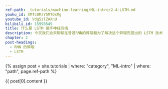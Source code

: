 ```yaml
---
ref-path: _tutorials/machine-learning/ML-intro/2-4-LSTM.md
youku_id: XMTc0MzY5MTQxMg
youtube_id: Vdg5zlZAXnU
bilibili_id: 15998549
title: 什么是 LSTM 循环神经网络
description: 今天我们会来聊聊在普通RNN的弊端和为了解决这个弊端而提出的 LSTM 技术. LSTM 是 long-short term memory 的简称, 中文叫做 长短期记忆. 是当下最流行的 RNN 形式之一.
chapter: 2
post-headings:
  - RNN 的弊端
  - LSTM
---
```


{% assign post = site.tutorials | where: "category", "ML-intro" | where: "path", page.ref-path %}

{{ post[0].content }}